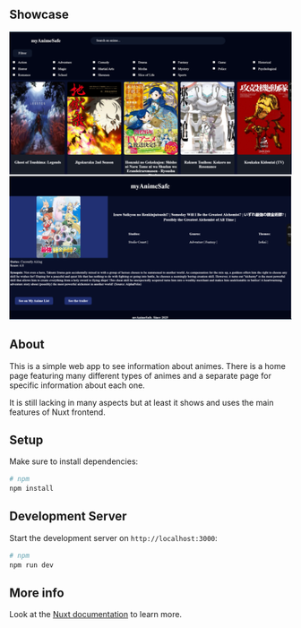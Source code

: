 ## Showcase

<img src="public/showcase1.png" alt="home page">
<img src="public/showcase2.png" alt="anime page">

## About

This is a simple web app to see information about animes. There is a home page featuring many different types of animes and a separate page for specific information about each one.

It is still lacking in many aspects but at least it shows and uses the main features of Nuxt frontend.

## Setup

Make sure to install dependencies:

```bash
# npm
npm install

```

## Development Server

Start the development server on `http://localhost:3000`:

```bash
# npm
npm run dev

```

## More info

Look at the [Nuxt documentation](https://nuxt.com/docs/getting-started/introduction) to learn more.